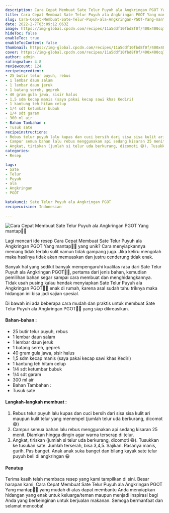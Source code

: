 ```yaml
---
description: Cara Cepat Membuat Sate Telur Puyuh ala Angkringan PGOT Yang mantap"
title: Cara Cepat Membuat Sate Telur Puyuh ala Angkringan PGOT Yang mantap
slug: Cara-Cepat-Membuat-Sate-Telur-Puyuh-ala-Angkringan-PGOT-Yang-mantap
date: 2022-2-7T03:09:12.063Z
image: https://img-global.cpcdn.com/recipes/11a5ddf10fbd8f0f/400x400cq70/photo.jpg
hideToc: false
enableToc: true
enableTocContent: false
thumbnail: https://img-global.cpcdn.com/recipes/11a5ddf10fbd8f0f/400x400cq70/photo.jpg
cover: https://img-global.cpcdn.com/recipes/11a5ddf10fbd8f0f/400x400cq70/photo.jpg
author: admin
ratingvalue: 4.8
reviewcount: 124
recipeingredient:
- 25 butir telur puyuh, rebus
- 1 lembar daun salam
- 1 lembar daun jeruk
- 1 batang sereh, geprek
- 40 gram gula jawa, sisir halus
- 1,5 sdm kecap manis (saya pakai kecap sawi khas Kediri)
- 1 kantung teh hitam celup
- 1/4 sdt ketumbar bubuk
- 1/4 sdt garam
- 300 ml air
- Bahan Tambahan :
- Tusuk sate
recipeinstructions:
- Rebus telur puyuh lalu kupas dan cuci bersih dari sisa sisa kulit ari maupun kulit telur yang menempel (jumlah telur uda berkurang, dicomot 😅)
- Campur semua bahan lalu rebus menggunakan api sedang kisaran 25 menit. Diamkan hingga dingin agar warna terserap di telur.
- Angkat, tiriskan (jumlah si telur uda berkurang, dicomoti 😅). Tusukkan ke tusukan sate. Jumlah terserah, bisa 3,4,5. Sajikan. Rasanya manis, gurih. Pas banget. Anak anak suka banget dan bilang kayak sate telur puyuh beli di angkringan 😀
categories:
- Resep

tags:
- Sate
- Telur
- Puyuh
- ala
- Angkringan
- PGOT

katakunci: Sate Telur Puyuh ala Angkringan PGOT
recipecuisine: Indonesian

---
```


![Cara Cepat Membuat Sate Telur Puyuh ala Angkringan PGOT Yang mantap👩‍🍳](https://img-global.cpcdn.com/recipes/11a5ddf10fbd8f0f/400x400cq70/photo.jpg)

Lagi mencari ide resep Cara Cepat Membuat Sate Telur Puyuh ala Angkringan PGOT Yang mantap👩‍🍳 yang unik? Cara menyiapkannya memang tidak terlalu sulit namun tidak gampang juga. Jika keliru mengolah maka hasilnya tidak akan memuaskan dan justru cenderung tidak enak.

Banyak hal yang sedikit banyak mempengaruhi kualitas rasa dari Sate Telur Puyuh ala Angkringan PGOT👩‍🍳, pertama dari jenis bahan, kemudian pemilihan bahan segar sampai cara membuat dan menghidangkannya. Tidak usah pusing kalau hendak menyiapkan Sate Telur Puyuh ala Angkringan PGOT👩‍🍳 enak di rumah, karena asal sudah tahu triknya maka hidangan ini bisa jadi sajian spesial.

Di bawah ini ada beberapa cara mudah dan praktis untuk membuat Sate Telur Puyuh ala Angkringan PGOT👩‍🍳 yang siap dikreasikan.

<!--inarticleads1-->

#### Bahan-bahan :

- 25 butir telur puyuh, rebus
- 1 lembar daun salam
- 1 lembar daun jeruk
- 1 batang sereh, geprek
- 40 gram gula jawa, sisir halus
- 1,5 sdm kecap manis (saya pakai kecap sawi khas Kediri)
- 1 kantung teh hitam celup
- 1/4 sdt ketumbar bubuk
- 1/4 sdt garam
- 300 ml air
- Bahan Tambahan :
- Tusuk sate

<!--inarticleads2-->

#### Langkah-langkah membuat :

1. Rebus telur puyuh lalu kupas dan cuci bersih dari sisa sisa kulit ari maupun kulit telur yang menempel (jumlah telur uda berkurang, dicomot 😅)
1. Campur semua bahan lalu rebus menggunakan api sedang kisaran 25 menit. Diamkan hingga dingin agar warna terserap di telur.
1. Angkat, tiriskan (jumlah si telur uda berkurang, dicomoti 😅). Tusukkan ke tusukan sate. Jumlah terserah, bisa 3,4,5. Sajikan. Rasanya manis, gurih. Pas banget. Anak anak suka banget dan bilang kayak sate telur puyuh beli di angkringan 😀

#### Penutup

Terima kasih telah membaca resep yang kami tampilkan di sini. Besar harapan kami, Cara Cepat Membuat Sate Telur Puyuh ala Angkringan PGOT Yang mantap👩‍🍳 yang mudah di atas dapat membantu Anda menyiapkan hidangan yang enak untuk keluarga/teman maupun menjadi inspirasi bagi Anda yang berkeinginan untuk berjualan makanan. Semoga bermanfaat dan selamat mencoba!